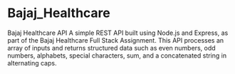 # Bajaj_Healthcare
Bajaj Healthcare API  A simple REST API built using Node.js and Express, as part of the Bajaj Healthcare Full Stack Assignment.  This API processes an array of inputs and returns structured data such as even numbers, odd numbers, alphabets, special characters, sum, and a concatenated string in alternating caps.

